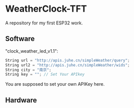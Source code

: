 # WeatherClock-TFT
A repository for my first ESP32 work.

## Software
"clock_weather_led_v1.1": 
```c++
String url = "http://apis.juhe.cn/simpleWeather/query";
String url2 = "http://apis.juhe.cn/simpleWeather/wids";
String city = "南京";
String key = ""; // Set Your APIkey
```
You are supposed to set your own APIKey here.

## Hardware
